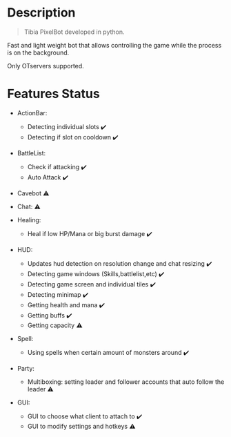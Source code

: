 # Description

> Tibia PixelBot developed in python.

Fast and light weight bot that allows controlling the game while the process is on the background.

Only OTservers supported.

# Features Status

- ActionBar:
  - Detecting individual slots :heavy_check_mark:
  - Detecting if slot on cooldown :heavy_check_mark:
  
- BattleList:
  - Check if attacking :heavy_check_mark:
  - Auto Attack :heavy_check_mark:
  
- Cavebot :warning:

- Chat: :warning:

- Healing:
  - Heal if low HP/Mana or big burst damage :heavy_check_mark:
  
- HUD:
  - Updates hud detection on resolution change and chat resizing :heavy_check_mark:
  - Detecting game windows (Skills,battlelist,etc) :heavy_check_mark:
  - Detecting game screen and individual tiles :heavy_check_mark:
  - Detecting minimap :heavy_check_mark:
  - Getting health and mana :heavy_check_mark:
  - Getting buffs :heavy_check_mark:
  - Getting capacity :warning:

- Spell:
  - Using spells when certain amount of monsters around :heavy_check_mark:
  
- Party:
  - Multiboxing: setting leader and follower accounts that auto follow the leader :warning:
  
- GUI:
  - GUI to choose what client to attach to :heavy_check_mark:
  - GUI to modify settings and hotkeys :warning: